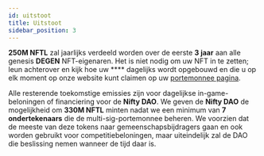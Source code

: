 ```yaml
---
id: uitstoot
title: Uitstoot
sidebar_position: 3
---
```


**250M NFTL** zal jaarlijks verdeeld worden over de eerste **3 jaar** aan alle genesis **DEGEN** NFT-eigenaren. Het is niet nodig om uw NFT in te zetten; leun achterover en kijk hoe uw **** dagelijks wordt opgebouwd en die u op elk moment op onze website kunt claimen op uw [portemonnee pagina](https://nifty-league.com/wallet).

Alle resterende toekomstige emissies zijn voor dagelijkse in-game-beloningen of financiering voor de **Nifty DAO**. We geven de **Nifty DAO** de mogelijkheid om **330M NFTL** minten nadat we een minimum van **7 ondertekenaars** die de multi-sig-portemonnee beheren. We voorzien dat de meeste van deze tokens naar gemeenschapsbijdragers gaan en ook worden gebruikt voor competitiebeloningen, maar uiteindelijk zal de DAO die beslissing nemen wanneer de tijd daar is.
